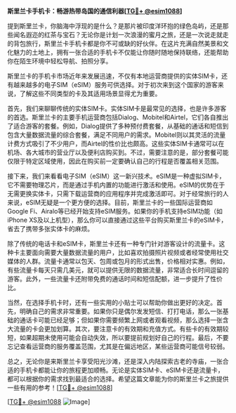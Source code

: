 **斯里兰卡手机卡：畅游热带岛国的通信利器[[TG💪+ @esim1088](https://t.me/s/esim1088)]**

提到斯里兰卡，你脑海中浮现的是什么？是那片被印度洋环抱的绿色岛屿，还是那些闻名遐迩的红茶与宝石？无论你是计划一次浪漫的蜜月之旅，还是一次说走就走的背包旅行，斯里兰卡手机卡都是你不可或缺的好伙伴。在这片充满自然美景和文化魅力的土地上，拥有一张合适的手机卡不仅能让你随时随地保持联络，还能帮助你在陌生环境中轻松导航、拍照分享。

斯里兰卡的手机卡市场近年来发展迅速，不仅有本地运营商提供的实体SIM卡，还有越来越多的电子SIM（eSIM）服务可供选择。对于初次来到这个国家的游客来说，了解这些不同类型的卡及其适用场景显得尤为重要。

首先，我们来聊聊传统的实体SIM卡。实体SIM卡是最常见的选择，也是许多游客的首选。斯里兰卡的主要手机运营商包括Dialog、Mobitel和Airtel，它们各自推出了适合游客的套餐。例如，Dialog提供了多种预付费套餐，从基础的通话和短信到包含大量数据流量的综合套餐，满足不同用户的需求。Mobitel则以其灵活的流量计费方式吸引了不少用户，而Airtel的性价比也颇高。这些实体SIM卡通常可以在机场、各大城市的营业厅以及便利店购买到。不过，需要注意的是，部分套餐可能仅限于特定区域使用，因此在购买前一定要确认自己的行程是否覆盖相关范围。

接下来，我们来看看电子SIM（eSIM）这一新兴技术。eSIM是一种虚拟SIM卡，它不需要物理芯片，而是通过手机内置的功能进行激活和使用。eSIM的优势在于无需更换实体卡，只需下载运营商的应用程序并完成激活即可。对于经常旅行的人来说，eSIM无疑是一个更方便的选择。目前，斯里兰卡的一些国际运营商如Google Fi、Airalo等已经开始支持eSIM服务。如果你的手机支持eSIM功能（如iPhone XS及以上机型），那么你可以直接通过这些平台购买斯里兰卡的eSIM卡，省去了携带多张实体卡的麻烦。

除了传统的电话卡和eSIM卡，斯里兰卡还有一种专门针对游客设计的流量卡。这种卡主要面向需要大量数据流量的用户，比如喜欢拍摄照片视频或者经常使用社交媒体的人群。流量卡通常以包天、包周或包月的形式出售，价格相对实惠。例如，有些流量卡每天只需几美元，就可以提供无限的数据流量，非常适合长时间逗留的游客。此外，一些流量卡还附带免费的通话时间和短信配额，进一步提升了性价比。

当然，在选择手机卡时，还有一些实用的小贴士可以帮助你做出更好的决定。首先，明确自己的需求非常重要。如果你只是偶尔发发短信、打打电话，那么一张基础的通话卡可能已经足够；但如果你需要频繁上网或者观看视频，那么选择一张含大流量的卡会更加划算。其次，要注意卡的有效期和充值方式。有些卡的有效期较短，如果超期未使用可能会自动失效，所以要提前规划好自己的行程。最后，不要忘记查看运营商的服务覆盖范围，尤其是在偏远地区，某些运营商可能信号较弱。

总之，无论你是来斯里兰卡享受阳光沙滩，还是深入内陆探索古老的寺庙，一张合适的手机卡都能让你的旅程更加顺畅。无论是实体SIM卡、eSIM卡还是流量卡，都可以根据你的需求找到最适合的选择。希望这篇文章能为你的斯里兰卡之旅提供一些有用的参考！[[TG💪+ @esim1088](https://t.me/s/esim1088)]

[[TG💪+ @esim1088](https://t.me/s/esim1088) ![Image](https://i.postimg.cc/4NQfJmqS/Snipaste-2025-05-13-00-14-12.png)]